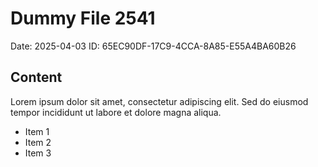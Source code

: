 # Dummy File 2541

Date: 2025-04-03
ID: 65EC90DF-17C9-4CCA-8A85-E55A4BA60B26

## Content

Lorem ipsum dolor sit amet, consectetur adipiscing elit.
Sed do eiusmod tempor incididunt ut labore et dolore magna aliqua.

* Item 1
* Item 2
* Item 3
